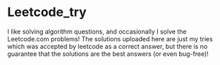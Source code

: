 # Leetcode_try
I like solving algorithm questions, and occasionally I solve the Leetcode.com problems! The solutions uploaded here are just my tries which was accepted by leetcode as a correct answer, but there is no guarantee that the solutions are the best answers (or even bug-free)! 
